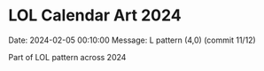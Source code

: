 # LOL Calendar Art 2024

Date: 2024-02-05 00:10:00
Message: L pattern (4,0) (commit 11/12)

Part of LOL pattern across 2024

